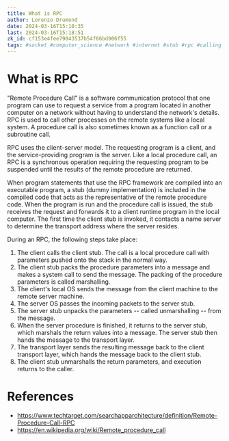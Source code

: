 ```yaml
---
title: What is RPC
author: Lorenzo Drumond
date: 2024-03-16T15:10:35
last: 2024-03-16T15:18:51
zk_id: cf153e4fee79043537b54f66bd006f55
tags: #socket #computer_science #network #internet #stub #rpc #calling #programming #routine #remote_procedure_calling #sub_routing
---
```



# What is RPC
"Remote Procedure Call" is a software communication protocol that one program can use to request a service from a program located in another computer on a network without having to understand the network's details. RPC is used to call other processes on the remote systems like a local system. A procedure call is also sometimes known as a function call or a subroutine call.

RPC uses the client-server model. The requesting program is a client, and the service-providing program is the server. Like a local procedure call, an RPC is a synchronous operation requiring the requesting program to be suspended until the results of the remote procedure are returned.

When program statements that use the RPC framework are compiled into an executable program, a stub (dummy implementation) is included in the compiled code that acts as the representative of the remote procedure code. When the program is run and the procedure call is issued, the stub receives the request and forwards it to a client runtime program in the local computer. The first time the client stub is invoked, it contacts a name server to determine the transport address where the server resides.

During an RPC, the following steps take place:

1. The client calls the client stub. The call is a local procedure call with parameters pushed onto the stack in the normal way.
2. The client stub packs the procedure parameters into a message and makes a system call to send the message. The packing of the procedure parameters is called marshalling.
3. The client's local OS sends the message from the client machine to the remote server machine.
4. The server OS passes the incoming packets to the server stub.
5. The server stub unpacks the parameters -- called unmarshalling -- from the message.
6. When the server procedure is finished, it returns to the server stub, which marshals the return values into a message. The server stub then hands the message to the transport layer.
7. The transport layer sends the resulting message back to the client transport layer, which hands the message back to the client stub.
8. The client stub unmarshalls the return parameters, and execution returns to the caller.


# References
- https://www.techtarget.com/searchapparchitecture/definition/Remote-Procedure-Call-RPC
- https://en.wikipedia.org/wiki/Remote_procedure_call
